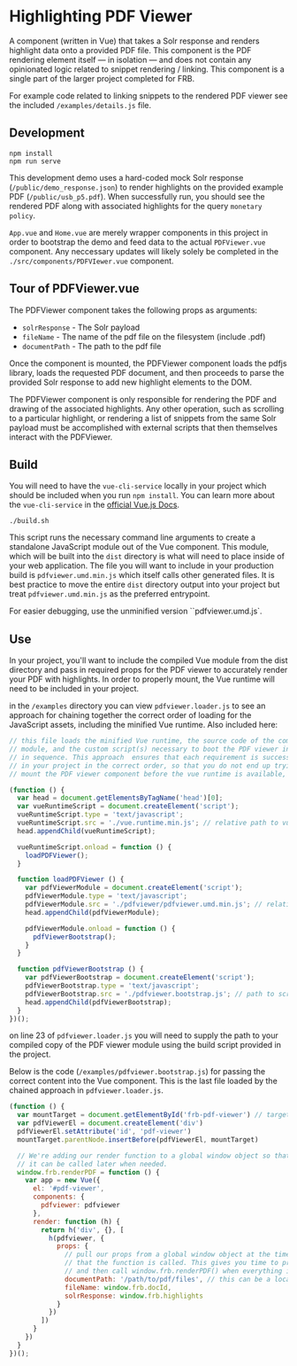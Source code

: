 # Highlighting PDF Viewer

A component (written in Vue) that takes a Solr response and renders highlight data onto a provided PDF file. This component is the PDF rendering element itself — in isolation — and does not contain any opinionated logic related to snippet rendering / linking. This component is a single part of the larger project completed for FRB.

For example code related to linking snippets to the rendered PDF viewer see the included `/examples/details.js` file.

## Development
```
npm install
npm run serve
```

This development demo uses a hard-coded mock Solr response (`/public/demo_response.json`) to render highlights on the provided example PDF (`/public/usb_p5.pdf`). When successfully run, you should see the rendered PDF along with associated highlights for the query `monetary policy`.

`App.vue` and `Home.vue` are merely wrapper components in this project in order to bootstrap the demo and feed data to the actual `PDFViewer.vue` component. Any neccessary updates will likely solely be completed in the `./src/components/PDFVIewer.vue` component.

## Tour of PDFViewer.vue
The PDFViewer component takes the following props as arguments:

- `solrResponse` - The Solr payload
- `fileName` - The name of the pdf file on the filesystem (include .pdf)
- `documentPath` - The path to the pdf file

Once the component is mounted, the PDFViewer component loads the pdfjs library, loads the requested PDF document, and then proceeds to parse the provided Solr response to add new highlight elements to the DOM.

The PDFViewer component is only responsible for rendering the PDF and drawing of the associated  highlights. Any other operation, such as scrolling to a particular highlight, or rendering a list of snippets from the same Solr payload must be accomplished with external scripts that then themselves interact with the PDFViewer.

## Build
You will need to have the `vue-cli-service` locally in your project which should be included when you run `npm install`. You can learn more about the `vue-cli-service` in the [official Vue.js Docs](https://cli.vuejs.org/guide/cli-service.html).

```
./build.sh
```

This script runs the necessary command line arguments to create a standalone JavaScript module out of the Vue component. This module, which will be built into the `dist` directory is what will need to place inside of your web application. The file you will want to include in your production build is `pdfviewer.umd.min.js` which itself calls other generated files. It is best practice to move the entire `dist` directory output into your project but treat `pdfviewer.umd.min.js` as the preferred entrypoint.

For easier debugging, use the unminified version ``pdfviewer.umd.js`.

## Use
In your project, you'll want to include the compiled Vue module from the dist directory and pass in required props for the PDF viewer to accurately render your PDF with highlights. In order to properly mount, the Vue runtime will need to be included in your project.

in the `/examples` directory you can view `pdfviewer.loader.js` to see an approach for chaining together the correct order of loading for the JavaScript assets, including the minified Vue runtime. Also included here:

```js
// this file loads the minified Vue runtime, the source code of the compiled PDF viewer
// module, and the custom script(s) necessary to boot the PDF viewer in your application
// in sequence. This approach  ensures that each requirement is successfully included
// in your project in the correct order, so that you do not end up trying to
// mount the PDF viewer component before the vue runtime is available, etc.

(function () {
  var head = document.getElementsByTagName('head')[0];
  var vueRuntimeScript = document.createElement('script');
  vueRuntimeScript.type = 'text/javascript';
  vueRuntimeScript.src = './vue.runtime.min.js'; // relative path to vue runtime
  head.appendChild(vueRuntimeScript);

  vueRuntimeScript.onload = function () {
    loadPDFViewer();
  }

  function loadPDFViewer () {
    var pdfViewerModule = document.createElement('script');
    pdfViewerModule.type = 'text/javascript';
    pdfViewerModule.src = './pdfviewer/pdfviewer.umd.min.js'; // relative path to pdf viewer module
    head.appendChild(pdfViewerModule);

    pdfViewerModule.onload = function () {
      pdfViewerBootstrap();
    }
  }

  function pdfViewerBootstrap () {
    var pdfViewerBootstrap = document.createElement('script');
    pdfViewerBootstrap.type = 'text/javascript';
    pdfViewerBootstrap.src = './pdfviewer.bootstrap.js'; // path to script file for mounting the module. Alteratively, write your mounting logic inline in this function.
    head.appendChild(pdfViewerBootstrap);
  }
})();
```

on line 23 of `pdfviewer.loader.js` you will need to supply the path to your compiled copy of the PDF viewer module using the build script provided in the project.

Below is the code (`/examples/pdfviewer.bootstrap.js`) for passing the correct content into the Vue component. This is the last file loaded by the chained approach in `pdfviewer.loader.js`.

```js
(function () {
  var mountTarget = document.getElementById('frb-pdf-viewer') // target your chosen mount point here
  var pdfViewerEl = document.createElement('div')
  pdfViewerEl.setAttribute('id', 'pdf-viewer')
  mountTarget.parentNode.insertBefore(pdfViewerEl, mountTarget)

  // We're adding our render function to a global window object so that
  // it can be called later when needed.
  window.frb.renderPDF = function () {
    var app = new Vue({
      el: '#pdf-viewer',
      components: {
        pdfviewer: pdfviewer
      },
      render: function (h) {
        return h('div', {}, [
          h(pdfviewer, {
            props: {
              // pull our props from a global window object at the time
              // that the function is called. This gives you time to prepare the data
              // and then call window.frb.renderPDF() when everything is available.
              documentPath: '/path/to/pdf/files', // this can be a local or remote URL
              fileName: window.frb.docId,
              solrResponse: window.frb.highlights
            }
          })
        ])
      }
    })
  }
})();
```



